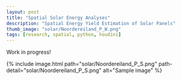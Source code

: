```yaml
---
layout: post
title: "Spatial Solar Energy Analyses"
description: "Spatial Energy Yield Estimation of Solar Panels"
thumb_image: "solar/Noordereiland_P_W.png"
tags: [research, spatial, python, houdini]
---
```


Work in progress!

{% include image.html path="solar/Noordereiland_P_S.png"
                      path-detail="solar/Noordereiland_P_S.png"
                      alt="Sample image" %}
